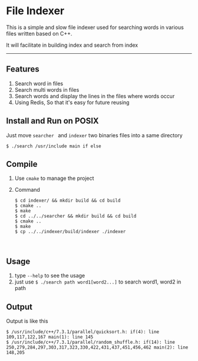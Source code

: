# File Indexer

This is a simple and slow file indexer used for searching words in various files written based on C++.

It will facilitate in building index and search from index

---

## Features

1. Search word in files
2. Search multi words in files
3. Search words and display the lines in the files where words occur
4. Using Redis, So that it's easy for future reusing

## Install and Run on POSIX

Just move `searcher ` and `indexer`  two binaries files into a same directory

```shell
$ ./search /usr/include main if else
```



## Compile

1. Use `cmake` to manage the project

2. Command

   ```shell
   $ cd indexer/ && mkdir build && cd build
   $ cmake ..
   $ make
   $ cd ../../searcher && mkdir build && cd build
   $ cmake ..
   $ make
   $ cp ../../indexer/build/indexer ./indexer
   ```

   ​

## Usage

1. type `--help` to see the usage
2. just use `$ ./search path word1[word2...]` to search word1, word2 in path

## Output

Output is like this

```shell
$ /usr/include/c++/7.3.1/parallel/quicksort.h: if(4): line 109,117,122,167 main(1): line 145 
$ /usr/include/c++/7.3.1/parallel/random_shuffle.h: if(14): line 250,279,284,297,303,317,323,330,422,431,437,451,456,462 main(2): line 148,205
```

